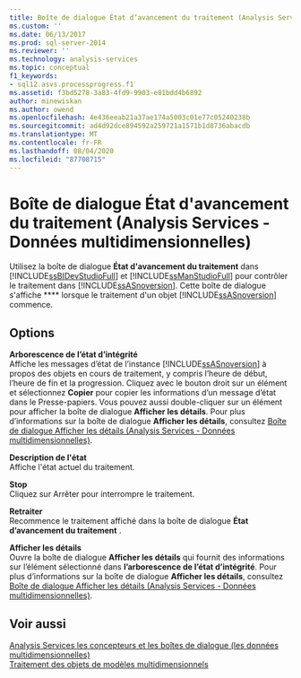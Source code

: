 ```yaml
---
title: Boîte de dialogue État d’avancement du traitement (Analysis Services-données multidimensionnelles) | Microsoft Docs
ms.custom: ''
ms.date: 06/13/2017
ms.prod: sql-server-2014
ms.reviewer: ''
ms.technology: analysis-services
ms.topic: conceptual
f1_keywords:
- sql12.asvs.processprogress.f1
ms.assetid: f3bd5278-3a83-4fd9-9903-e81bdd4b6892
author: minewiskan
ms.author: owend
ms.openlocfilehash: 4e436eeab21a37ae174a5003c01e77c05240238b
ms.sourcegitcommit: ad4d92dce894592a259721a1571b1d8736abacdb
ms.translationtype: MT
ms.contentlocale: fr-FR
ms.lasthandoff: 08/04/2020
ms.locfileid: "87708715"
---
```

# <a name="process-progress-dialog-box-analysis-services---multidimensional-data"></a>Boîte de dialogue État d'avancement du traitement (Analysis Services - Données multidimensionnelles)
  Utilisez la boîte de dialogue **État d'avancement du traitement** dans [!INCLUDE[ssBIDevStudioFull](../includes/ssbidevstudiofull-md.md)] et [!INCLUDE[ssManStudioFull](../includes/ssmanstudiofull-md.md)] pour contrôler le traitement dans [!INCLUDE[ssASnoversion](../includes/ssasnoversion-md.md)]. Cette boîte de dialogue s'affiche **** lorsque le traitement d'un objet [!INCLUDE[ssASnoversion](../includes/ssasnoversion-md.md)] commence.  
  
## <a name="options"></a>Options  
 **Arborescence de l’état d’intégrité**  
 Affiche les messages d’état de l’instance [!INCLUDE[ssASnoversion](../includes/ssasnoversion-md.md)] à propos des objets en cours de traitement, y compris l’heure de début, l’heure de fin et la progression. Cliquez avec le bouton droit sur un élément et sélectionnez **Copier** pour copier les informations d’un message d’état dans le Presse-papiers. Vous pouvez aussi double-cliquer sur un élément pour afficher la boîte de dialogue **Afficher les détails**. Pour plus d’informations sur la boîte de dialogue **Afficher les détails**, consultez [Boîte de dialogue Afficher les détails &#40;Analysis Services - Données multidimensionnelles&#41;](view-details-dialog-box-analysis-services-multidimensional-data.md).  
  
 **Description de l'état**  
 Affiche l'état actuel du traitement.  
  
 **Stop**  
 Cliquez sur Arrêter pour interrompre le traitement.  
  
 **Retraiter**  
 Recommence le traitement affiché dans la boîte de dialogue **État d’avancement du traitement** .  
  
 **Afficher les détails**  
 Ouvre la boîte de dialogue **Afficher les détails** qui fournit des informations sur l’élément sélectionné dans **l’arborescence de l’état d’intégrité**. Pour plus d’informations sur la boîte de dialogue **Afficher les détails**, consultez [Boîte de dialogue Afficher les détails &#40;Analysis Services - Données multidimensionnelles&#41;](view-details-dialog-box-analysis-services-multidimensional-data.md).  
  
## <a name="see-also"></a>Voir aussi  
 [Analysis Services les concepteurs et les boîtes de dialogue &#40;les données multidimensionnelles&#41;](analysis-services-designers-and-dialog-boxes-multidimensional-data.md)   
 [Traitement des objets de modèles multidimensionnels](multidimensional-models/processing-a-multidimensional-model-analysis-services.md)  
  
  
